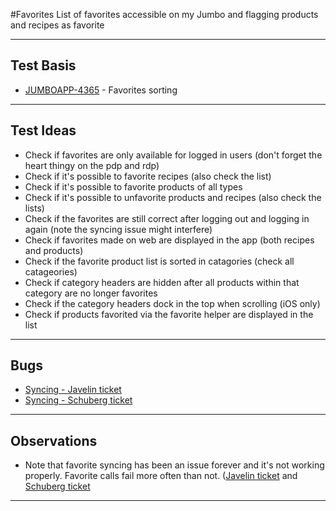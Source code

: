 #Favorites
List of favorites accessible on my Jumbo and flagging products and recipes as favorite
***

## Test Basis

* [JUMBOAPP-4365](https://icemobile.atlassian.net/browse/JUMBOAPP-4365) - Favorites sorting <br>
 
***

## Test Ideas

* Check if favorites are only available for logged in users (don't forget the heart thingy on the pdp and rdp)
* Check if it's possible to favorite recipes (also check the list)
* Check if it's possible to favorite products of all types
* Check if it's possible to unfavorite products and recipes (also check the lists)
* Check if the favorites are still correct after logging out and logging in again (note the syncing issue might interfere)
* Check if favorites made on web are displayed in the app (both recipes and products)
* Check if the favorite product list is sorted in catagories (check all catageories)
* Check if category headers are hidden after all products within that category are no longer favorites 
* Check if the category headers dock in the top when scrolling (iOS only)
* Check if products favorited via the favorite helper are displayed in the list


***

## Bugs
* [Syncing - Javelin ticket](https://jira.javelingroup.com/browse/JUM-9299)
* [Syncing - Schuberg ticket](https://jira.schubergphilis.com/browse/JMB-5145)

***

## Observations
* Note that favorite syncing has been an issue forever and it's not working properly. Favorite calls fail more often than not. ([Javelin ticket](https://jira.javelingroup.com/browse/JUM-9299) and [Schuberg ticket](https://jira.schubergphilis.com/browse/JMB-5145)


***
